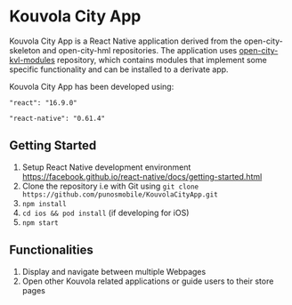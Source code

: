 # Kouvola City App

Kouvola City App is a React Native application derived from the open-city-skeleton and open-city-hml repositories. The application uses [open-city-kvl-modules](https://github.com/punosmobile/open-city-kvl-modules) repository, which contains modules that implement some specific functionality and can be installed to a derivate app.

Kouvola City App has been developed using:

`"react": "16.9.0"`

`"react-native": "0.61.4"`

## Getting Started

1. Setup React Native development environment https://facebook.github.io/react-native/docs/getting-started.html
2. Clone the repository i.e with Git using `git clone https://github.com/punosmobile/KouvolaCityApp.git`
3. `npm install`
4. `cd ios && pod install` (if developing for iOS)
5. `npm start`

## Functionalities

1. Display and navigate between multiple Webpages
2. Open other Kouvola related applications or guide users to their store pages
